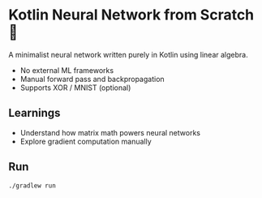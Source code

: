 # Kotlin Neural Network from Scratch 🧠

A minimalist neural network written purely in Kotlin using linear algebra.

- No external ML frameworks
- Manual forward pass and backpropagation
- Supports XOR / MNIST (optional)

## Learnings

- Understand how matrix math powers neural networks
- Explore gradient computation manually

## Run

```bash
./gradlew run
```

